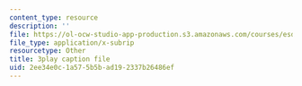 ```yaml
---
content_type: resource
description: ''
file: https://ol-ocw-studio-app-production.s3.amazonaws.com/courses/esd-290-special-topics-in-supply-chain-management-spring-2005/2ee34e0c1a575b5bad192337b26486ef_wvLUlPCbc5s.vtt
file_type: application/x-subrip
resourcetype: Other
title: 3play caption file
uid: 2ee34e0c-1a57-5b5b-ad19-2337b26486ef
---
```

